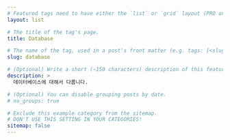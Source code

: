 ```yaml
---
# Featured tags need to have either the `list` or `grid` layout (PRO only).
layout: list

# The title of the tag's page.
title: Database

# The name of the tag, used in a post's front matter (e.g. tags: [<slug>]).
slug: database

# (Optional) Write a short (~150 characters) description of this featured tag.
description: >
  데이터베이스에 대해서 다룹니다.

# (Optional) You can disable grouping posts by date.
# no_groups: true

# Exclude this example category from the sitemap.
# DON'T USE THIS SETTING IN YOUR CATEGORIES!
sitemap: false
---
```

